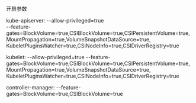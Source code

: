 开启参数

kube-apiserver:
--allow-privileged=true \
--feature-gates=BlockVolume=true,CSIBlockVolume=true,CSIPersistentVolume=true,MountPropagation=true,VolumeSnapshotDataSource=true, \
KubeletPluginsWatcher=true,CSINodeInfo=true,CSIDriverRegistry=true

kubelet:
--allow-privileged=true --feature-gates=BlockVolume=true,CSIBlockVolume=true,CSIPersistentVolume=true,MountPropagation=true,VolumeSnapshotDataSource=true, KubeletPluginsWatcher=true,CSINodeInfo=true,CSIDriverRegistry=true

controller-manager:
--feature-gates=BlockVolume=true,CSIBlockVolume=true